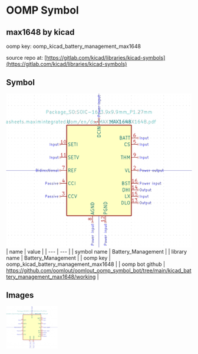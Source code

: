 # OOMP Symbol  
## max1648  by kicad  
  
oomp key: oomp_kicad_battery_management_max1648  
  
source repo at: [https://gitlab.com/kicad/libraries/kicad-symbols](https://gitlab.com/kicad/libraries/kicad-symbols)  
## Symbol  
  
[![working.png](working_600.png)](working.png)  
| name | value | 
| --- | --- | 
| symbol name | Battery_Management | 
| library name | Battery_Management | 
| oomp key | oomp_kicad_battery_management_max1648 | 
| oomp bot github | https://github.com/oomlout/oomlout_oomp_symbol_bot/tree/main/kicad_battery_management_max1648/working | 
## Images  
  
[![working.png](working_140.png)](working.png)  
